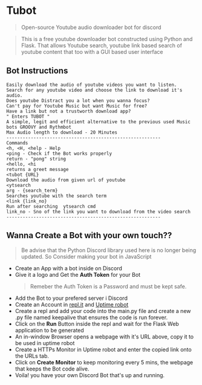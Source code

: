 # Tubot
> Open-source Youtube audio downloader bot for discord

> This is a free youtube downloader bot constructed using Python and Flask. That allows Youtube search, youtube link based search of youtube content that too with a GUI based user interface

## Bot Instructions

```TUBOT - Best quality Audio downloader bot for Youtube.
Easily download the audio of youtube videos you want to listen.
Search for any youtube video and choose the link to download it's audio.
Does youtube Distract you a lot when you wanna focus?
Can't pay for Youtube Music but want Music for free?
Have a link but not a trustworth download app?
" Enters TUBOT "
A simple, legit and efficient alternative to the previous used Music bots GROOVY and Rythmbot 
Max Audio length to download - 20 Minutes
---------------------------------------------------------
Commands
<h, <H, <help - Help
<ping - Check if the Bot works properly
return - "pong" string
<hello, <hi             
returns a greet message
<tubot {URL}
Download the audio from given url of youtube
<ytsearch               
arg - {search_term}
Searches youtube with the search term
<link {link_no}        
Run after searching  ytsearch cmd
link_no - Sno of the link you want to download from the video search
---------------------------------------------------------
```


## Wanna Create a Bot with your own touch??
> Be advise that the Python Discord library used here is no longer being updated. So Consider making your bot in JavaScript
- Create an App with a bot inside on Discord
- Give it a logo and Get the **Auth Token** for your Bot
  > Remeber the Auth Token is a Password and must be kept safe.
- Add the Bot to your prefered server i Discord
- Create an Account in [repl.it](repl.it) and [Uptime robot](uptimerobot.com)
- Create a repl and add your code into the main.py file and create a new .py file named keepalive that ensures the code is run forever.
- Click on the **Run** Button inside the repl and wait for the Flask Web application to be generated
- An in-window Browser opens a webpage with it's URL above, copy it to be used in uptime robot
- Create a HTTPs Monitor in Uptime robot and enter the copied link onto the URLs tab.
- Click on **Create Monitor** to keep monitoring every 5 mins, the webpage that keeps the Bot code alive.
- Voila! you have your own Discord Bot that's up and running.
